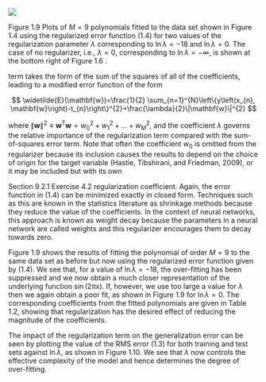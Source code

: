 
![](https://cdn.mathpix.com/cropped/2024_05_18_e829ee8c78472bc3e50eg-1.jpg?height=448&width=1510&top_left_y=208&top_left_x=148)

Figure 1.9 Plots of $M=9$ polynomials fitted to the data set shown in Figure 1.4 using the regularized error function (1.4) for two values of the regularization parameter $\lambda$ corresponding to $\ln \lambda=-18$ and $\ln \lambda=0$. The case of no regularizer, i.e., $\lambda=0$, corresponding to $\ln \lambda=-\infty$, is shown at the bottom right of Figure 1.6 .

term takes the form of the sum of the squares of all of the coefficients, leading to a modified error function of the form

$$
\widetilde{E}(\mathbf{w})=\frac{1}{2} \sum_{n=1}^{N}\left\{y\left(x_{n}, \mathbf{w}\right)-t_{n}\right\}^{2}+\frac{\lambda}{2}\|\mathbf{w}\|^{2}
$$

where $\|\mathbf{w}\|^{2} \equiv \mathbf{w}^{\mathrm{T}} \mathbf{w}=w_{0}^{2}+w_{1}^{2}+\ldots+w_{M}^{2}$, and the coefficient $\lambda$ governs the relative importance of the regularization term compared with the sum-of-squares error term. Note that often the coefficient $w_{0}$ is omitted from the regularizer because its inclusion causes the results to depend on the choice of origin for the target variable (Hastie, Tibshirani, and Friedman, 2009), or it may be included but with its own

Section 9.2.1 Exercise 4.2 regularization coefficient. Again, the error function in (1.4) can be minimized exactly in closed form. Techniques such as this are known in the statistics literature as shrinkage methods because they reduce the value of the coefficients. In the context of neural networks, this approach is known as weight decay because the parameters in a neural network are called weights and this regularizer encourages them to decay towards zero.

Figure 1.9 shows the results of fitting the polynomial of order $M=9$ to the same data set as before but now using the regularized error function given by (1.4). We see that, for a value of $\ln \lambda=-18$, the over-fitting has been suppressed and we now obtain a much closer representation of the underlying function $\sin (2 \pi x)$. If, however, we use too large a value for $\lambda$ then we again obtain a poor fit, as shown in Figure 1.9 for $\ln \lambda=0$. The corresponding coefficients from the fitted polynomials are given in Table 1.2, showing that regularization has the desired effect of reducing the magnitude of the coefficients.

The impact of the regularization term on the generalization error can be seen by plotting the value of the RMS error (1.3) for both training and test sets against $\ln \lambda$, as shown in Figure 1.10. We see that $\lambda$ now controls the effective complexity of the model and hence determines the degree of over-fitting.
